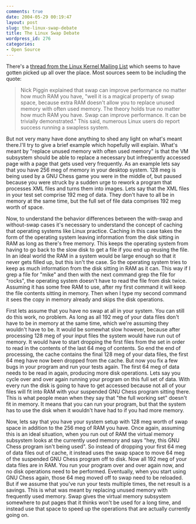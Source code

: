 ```yaml
---
comments: true
date: 2004-05-29 00:19:47
layout: post
slug: the-linux-swap-debate
title: The Linux Swap Debate
wordpress_id: 276
categories:
- Open Source
---
```


There's a [thread from the Linux Kernel Mailing List](http://kerneltrap.org/node/view/3202) which seems to have gotten picked up all over the place. Most sources seem to be including the quote:

> Nick Piggin explained that swap can improve performance no matter how much RAM you have, "well it is a magical property of swap space, because extra RAM doesn't allow you to replace unused memory with often used memory. The theory holds true no matter how much RAM you have. Swap can improve performance. It can be trivially demonstrated." This said, numerous Linux users do report success running a swapless system.

But not very many have done anything to shed any light on what's meant there.I'll try to give a brief example which hopefully will explain. What's meant by "replace unused memory with often used memory" is that the VM subsystem should be able to replace a necessary but infrequently accessed page with a page that gets used very frequently. As an example lets say that you have 256 meg of memory in your desktop system. 128 meg is being used by a GNU Chess game you were in the middle of, but paused because you were struck by a sudden urge to rework a program that processes XML files and turns them into images. Lets say that the XML files in your test set comprise 192 meg of data. They don't have to all be in memory at the same time, but the full set of file data comprises 192 meg worth of space.

Now, to understand the behavior differences between the with-swap and without-swap cases it's necessary to understand the concept of caching that operating systems like Linux practice. Caching in this case takes the form of the operating system leaving information from the disk sitting in RAM as long as there's free memory. This keeps the operating system from having to go back to the slow disk to get a file if you end up reusing the file. In an ideal world the RAM in a system would be large enough so that it never gets filled up, but this isn't the case. So the operating system tries to keep as much information from the disk sitting in RAM as it can. This way if I grep a file for "mike" and then with the next command grep the file for "rocks", the operating system doesn't have to read the file from disk twice. Assuming it has some free RAM to use, after my first command it will keep the file contents sitting in memory. Then when I type my second command it sees the copy in memory already and skips the disk operations.

First lets assume that you have no swap at all in your system. You can still do this work, no problem. As long as all 192 meg of your data files don't have to be in memory at the same time, which we're assuming they wouldn't have to be. It would be somewhat slow however, because after processing 128 meg of your input files the system would have run out of memory. It would have to start dropping the first files from the set in order to read in the contents of the last 64 meg of contents. So end the end of processing, the cache contains the final 128 meg of your data files, the first 64 meg have now been dropped from the cache. But now you fix a few bugs in your program and run your tests again.  The first 64 meg of data needs to be read in again, producing more disk operations. Lets say you cycle over and over again running your program on this full set of data. With every run the disk is going to have to get accessed because not all of your files will fit into RAM with your suspended GNU Chess program sitting there. This is what people mean when they say that "the full working set" doesn't fit in memory. It means that you can run your program, but that the system has to use the disk when it wouldn't have had to if you had more memory.

Now, lets say that you have your system setup with 128 meg worth of swap space in addition to the 256 meg of RAM you have. Once again, assuming this is an ideal situation, when you run out of RAM the virtual memory subsystem looks at the currently used memory and says "hey, this GNU Chess program isn't being used". So instead of dropping your first 64 meg of data files out of cache, it instead uses the swap space to move 64 meg of the suspended GNU Chess program off to disk. Now all 192 meg of your data files are in RAM. You run your program over and over again now, and no disk operations need to be performed. Eventually, when you start using GNU Chess again, those 64 meg moved off to swap need to be reloaded. But if we assume that you've run your tests multiple times, the net result is a savings. This is what was meant by replacing unused memory with frequently used memory. Swap gives the virtual memory subsystem somewhere to put pages that it thinks won't be used for a long time, and instead use that space to speed up the operations that are actually currently going on.
